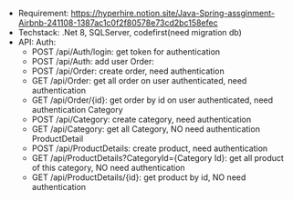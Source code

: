 - Requirement: https://hyperhire.notion.site/Java-Spring-assginment-Airbnb-241108-1387ac1c0f2f80578e73cd2bc158efec
- Techstack: .Net 8, SQLServer, codefirst(need migration db)
- API:
  Auth:
    - POST /api/Auth/login: get token for authentication
    - POST /api/Auth: add user
  Order:
    - POST /api/Order: create order, need authentication
    - GET /api/Order: get all order on user authenticated, need authentication
    - GET /api/Order/{id}: get order by id on user authenticated, need authentication
  Category
    - POST /api/Category: create category, need authentication
    - GET /api/Category: get all Category, NO need authentication
  ProductDetail
    - POST /api/ProductDetails: create product, need authentication
    - GET /api/ProductDetails?CategoryId={Category Id}: get all product of this category, NO need authentication
    - GET /api/ProductDetails/{id}: get product by id, NO need authentication
